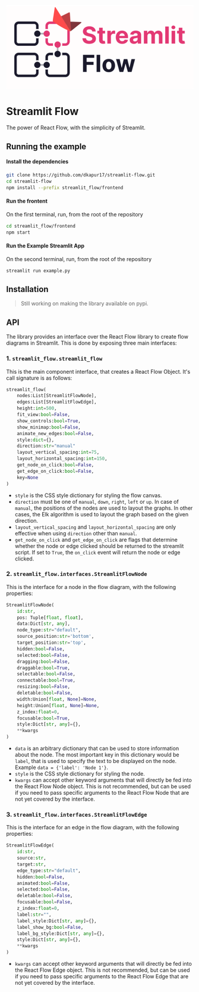 ![Streamlit Flow Logo](./assets/streamlit-flow-banner-bg.svg)

# Streamlit Flow

The power of React Flow, with the simplicity of Streamlit.


## Running the example


#### Install the dependencies
```bash
git clone https://github.com/dkapur17/streamlit-flow.git
cd streamlit-flow
npm install --prefix streamlit_flow/frontend
```

#### Run the frontent
On the first terminal, run, from the root of the repository
```bash
cd streamlit_flow/frontend
npm start
```

#### Run the Example Streamlit App
On the second terminal, run, from the root of the repository
```bash
streamlit run example.py
```

## Installation

> Still working on making the library available on pypi.

## API

The library provides an interface over the React Flow library to create flow diagrams in Streamlit. This is done by exposing three main interfaces:

### 1. `streamlit_flow.streamlit_flow`

This is the main component interface, that creates a React Flow Object. It's call signature is as follows:

```python
streamlit_flow(
    nodes:List[StreamlitFlowNode], 
    edges:List[StreamlitFlowEdge], 
    height:int=500, 
    fit_view:bool=False,
    show_controls:bool=True,
    show_minimap:bool=False,
    animate_new_edges:bool=False,
    style:dict={},
    direction:str="manual"
    layout_vertical_spacing:int=75,
    layout_horizontal_spacing:int=150,
    get_node_on_click:bool=False,
    get_edge_on_click:bool=False,
    key=None
)
```

- `style` is the CSS style dictionary for styling the flow canvas.
- `direction` must be one of `manual`, `down`, `right`, `left` or `up`. In case of `manual`, the positions of the nodes are used to layout the graphs. In other cases, the Elk algorithm is used to layout the graph based on the given direction.
-  `layout_vertical_spacing` and `layout_horizontal_spacing` are only effective when using `direction` other than `manual`.
- `get_node_on_click` and `get_edge_on_click` are flags that determine whether the node or edge clicked should be returned to the streamlit script. If set to `True`, the `on_click` event will return the node or edge clicked.

### 2. `streamlit_flow.interfaces.StreamlitFlowNode`

This is the interface for a node in the flow diagram, with the following properties:

```python
StreamlitFlowNode( 
    id:str, 
    pos: Tuple[float, float],
    data:Dict[str, any],
    node_type:str="default",
    source_position:str='bottom',
    target_position:str='top',
    hidden:bool=False,
    selected:bool=False,
    dragging:bool=False,
    draggable:bool=True,
    selectable:bool=False,
    connectable:bool=True,
    resizing:bool=False,
    deletable:bool=False,
    width:Union[float, None]=None,
    height:Union[float, None]=None,
    z_index:float=0,
    focusable:bool=True,
    style:Dict[str, any]={},
    **kwargs
)
```

- `data` is an arbitrary dictionary that can be used to store information about the node. The most important key in this dictionary would be `label`, that is used to specify the text to be displayed on the node. Example `data = {'label': 'Node 1'}`.
- `style` is the CSS style dictionary for styling the node.
- `kwargs` can accept other keyword arguments that will directly be fed into the React Flow Node object. This is not recommended, but can be used if you need to pass specific arguments to the React Flow Node that are not yet covered by the interface.

### 3. `streamlit_flow.interfaces.StreamlitFlowEdge`

This is the interface for an edge in the flow diagram, with the following properties:

```python
StreamlitFlowEdge(
    id:str,
    source:str,
    target:str,
    edge_type:str="default",
    hidden:bool=False,
    animated:bool=False,
    selected:bool=False,
    deletable:bool=False,
    focusable:bool=False,
    z_index:float=0,
    label:str="",
    label_style:Dict[str, any]={},
    label_show_bg:bool=False,
    label_bg_style:Dict[str, any]={},
    style:Dict[str, any]={},
    **kwargs
)
```
- `kwargs` can accept other keyword arguments that will directly be fed into the React Flow Edge object. This is not recommended, but can be used if you need to pass specific arguments to the React Flow Edge that are not yet covered by the interface.
